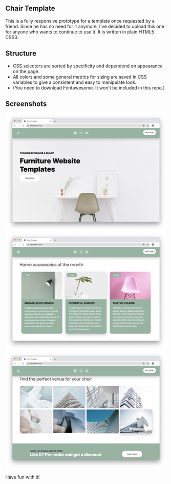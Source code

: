 ## Chair Template
This is a fully responsive prototype for a template once requested by a friend. Since he has no need for it anymore, I've decided to upload this one for anyone who wants to continue to use it. It is written in plain HTML5 CSS3.

## Structure
- CSS selectors are sorted by specificity and dependend on appearance on the page.
- All colors and some general metrics for sizing are saved in CSS variables to give a consistent and easy to manipulate look.
- (You need to download Fontawesome. It won't be included in this repo.)

## Screenshots
![](images/chair-template2.png)
![](images/chair-template3.png)
![](images/chair-template1.png)

Have fun with it!